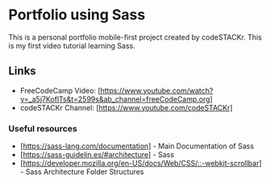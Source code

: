 # Portfolio using Sass

This is a personal portfolio mobile-first project created by codeSTACKr. This is my first video tutorial learning Sass.

## Links

- FreeCodeCamp Video: [https://www.youtube.com/watch?v=_a5j7KoflTs&t=2599s&ab_channel=freeCodeCamp.org]
- codeSTACKr Channel: [https://www.youtube.com/codeSTACKr]

### Useful resources

- [https://sass-lang.com/documentation] - Main Documentation of Sass
- [https://sass-guidelin.es/#architecture] - Sass 
- [https://developer.mozilla.org/en-US/docs/Web/CSS/::-webkit-scrollbar] - Sass Architecture Folder Structures
